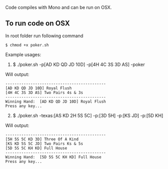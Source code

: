 Code compiles with Mono and can be run on OSX.

To run code on OSX
-------------------
In root folder run following command

	$ chmod +x poker.sh

Example usages:

1.
	$ ./poker.sh -p[AD KD QD JD 10D] -p[4H 4C 3S 3D AS] -poker

Will output:
```
--------------------------------------------
[AD KD QD JD 10D] Royal Flush
[4H 4C 3S 3D AS] Two Pairs 4s & 3s
--------------------------------------------
Winning Hand:  [AD KD QD JD 10D] Royal Flush
Press any key...
```

2.
	$ ./poker.sh -texas:[AS KD 2H 5S 5C] -p:[3D 5H] -p:[KS JD] -p:[5D KH]

Will output:
```
--------------------------------------------
[5H 5S 5C KD 3D] Three Of A Kind
[KS KD 5S 5C JD] Two Pairs Ks & 5s
[5D 5S 5C KH KD] Full House
--------------------------------------------
Winning Hand:  [5D 5S 5C KH KD] Full House
Press any key...
```
